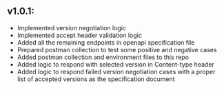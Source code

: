 ## v1.0.1:
* Implemented version negotiation logic
* Implemented accept header validation logic
* Added all the remaining endpoints in openapi specification file
* Prepared postman collection to test some positive and negative cases
* Added postman collection and environment files to this repo
* Added logic to respond with selected version in Content-type header
* Added logic to respond failed version negotiation cases with a proper list of accepted versions as the specification document